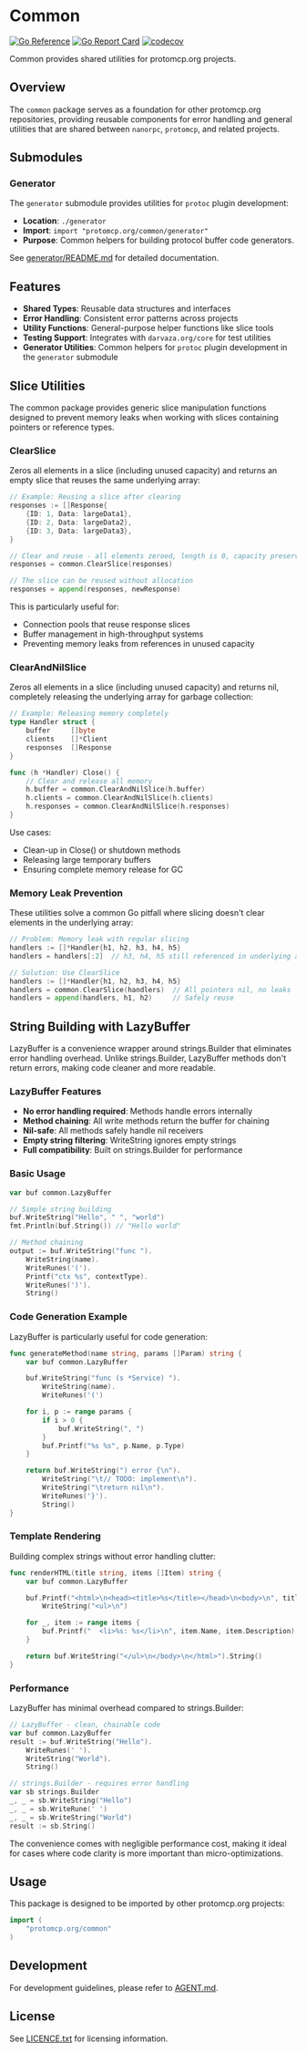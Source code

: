 # Common

[![Go Reference][godoc-badge]][godoc-link]
[![Go Report Card][goreportcard-badge]][goreportcard-link]
[![codecov][codecov-badge]][codecov-link]

Common provides shared utilities for protomcp.org projects.

## Overview

The `common` package serves as a foundation for other protomcp.org repositories,
providing reusable components for error handling and general utilities that are
shared between `nanorpc`, `protomcp`, and related projects.

## Submodules

### Generator

The `generator` submodule provides utilities for `protoc` plugin development:

- **Location**: `./generator`
- **Import**: `import "protomcp.org/common/generator"`
- **Purpose**: Common helpers for building protocol buffer code generators.

See [generator/README.md](generator/README.md) for detailed documentation.

## Features

- **Shared Types**: Reusable data structures and interfaces
- **Error Handling**: Consistent error patterns across projects
- **Utility Functions**: General-purpose helper functions like slice tools
- **Testing Support**: Integrates with `darvaza.org/core` for test utilities
- **Generator Utilities**: Common helpers for `protoc` plugin development in the
  `generator` submodule

## Slice Utilities

The common package provides generic slice manipulation functions designed to
prevent memory leaks when working with slices containing pointers or reference
types.

### ClearSlice

Zeros all elements in a slice (including unused capacity) and returns an empty
slice that reuses the same underlying array:

```go
// Example: Reusing a slice after clearing
responses := []Response{
    {ID: 1, Data: largeData1},
    {ID: 2, Data: largeData2},
    {ID: 3, Data: largeData3},
}

// Clear and reuse - all elements zeroed, length is 0, capacity preserved
responses = common.ClearSlice(responses)

// The slice can be reused without allocation
responses = append(responses, newResponse)
```

This is particularly useful for:

- Connection pools that reuse response slices
- Buffer management in high-throughput systems
- Preventing memory leaks from references in unused capacity

### ClearAndNilSlice

Zeros all elements in a slice (including unused capacity) and returns nil,
completely releasing the underlying array for garbage collection:

```go
// Example: Releasing memory completely
type Handler struct {
    buffer     []byte
    clients    []*Client
    responses  []Response
}

func (h *Handler) Close() {
    // Clear and release all memory
    h.buffer = common.ClearAndNilSlice(h.buffer)
    h.clients = common.ClearAndNilSlice(h.clients)
    h.responses = common.ClearAndNilSlice(h.responses)
}
```

Use cases:

- Clean-up in Close() or shutdown methods
- Releasing large temporary buffers
- Ensuring complete memory release for GC

### Memory Leak Prevention

These utilities solve a common Go pitfall where slicing doesn't clear elements
in the underlying array:

```go
// Problem: Memory leak with regular slicing
handlers := []*Handler{h1, h2, h3, h4, h5}
handlers = handlers[:2]  // h3, h4, h5 still referenced in underlying array!

// Solution: Use ClearSlice
handlers := []*Handler{h1, h2, h3, h4, h5}
handlers = common.ClearSlice(handlers)  // All pointers nil, no leaks
handlers = append(handlers, h1, h2)     // Safely reuse
```

## String Building with LazyBuffer

LazyBuffer is a convenience wrapper around strings.Builder that eliminates error
handling overhead. Unlike strings.Builder, LazyBuffer methods don't return
errors, making code cleaner and more readable.

### LazyBuffer Features

- **No error handling required**: Methods handle errors internally
- **Method chaining**: All write methods return the buffer for chaining
- **Nil-safe**: All methods safely handle nil receivers
- **Empty string filtering**: WriteString ignores empty strings
- **Full compatibility**: Built on strings.Builder for performance

### Basic Usage

```go
var buf common.LazyBuffer

// Simple string building
buf.WriteString("Hello", " ", "world")
fmt.Println(buf.String()) // "Hello world"

// Method chaining
output := buf.WriteString("func ").
    WriteString(name).
    WriteRunes('(').
    Printf("ctx %s", contextType).
    WriteRunes(')').
    String()
```

### Code Generation Example

LazyBuffer is particularly useful for code generation:

```go
func generateMethod(name string, params []Param) string {
    var buf common.LazyBuffer

    buf.WriteString("func (s *Service) ").
        WriteString(name).
        WriteRunes('(')

    for i, p := range params {
        if i > 0 {
            buf.WriteString(", ")
        }
        buf.Printf("%s %s", p.Name, p.Type)
    }

    return buf.WriteString(") error {\n").
        WriteString("\t// TODO: implement\n").
        WriteString("\treturn nil\n").
        WriteRunes('}').
        String()
}
```

### Template Rendering

Building complex strings without error handling clutter:

```go
func renderHTML(title string, items []Item) string {
    var buf common.LazyBuffer

    buf.Printf("<html>\n<head><title>%s</title></head>\n<body>\n", title).
        WriteString("<ul>\n")

    for _, item := range items {
        buf.Printf("  <li>%s: %s</li>\n", item.Name, item.Description)
    }

    return buf.WriteString("</ul>\n</body>\n</html>").String()
}
```

### Performance

LazyBuffer has minimal overhead compared to strings.Builder:

```go
// LazyBuffer - clean, chainable code
var buf common.LazyBuffer
result := buf.WriteString("Hello").
    WriteRunes(' ').
    WriteString("World").
    String()

// strings.Builder - requires error handling
var sb strings.Builder
_, _ = sb.WriteString("Hello")
_, _ = sb.WriteRune(' ')
_, _ = sb.WriteString("World")
result := sb.String()
```

The convenience comes with negligible performance cost, making it ideal for
cases where code clarity is more important than micro-optimizations.

## Usage

This package is designed to be imported by other protomcp.org projects:

```go
import (
    "protomcp.org/common"
)
```

## Development

For development guidelines, please refer to [AGENT.md](AGENT.md).

## License

See [LICENCE.txt](LICENCE.txt) for licensing information.

[godoc-badge]: https://pkg.go.dev/badge/protomcp.org/common.svg
[godoc-link]: https://pkg.go.dev/protomcp.org/common
[goreportcard-badge]: https://goreportcard.com/badge/protomcp.org/common
[goreportcard-link]: https://goreportcard.com/report/protomcp.org/common
[codecov-badge]: https://codecov.io/gh/protomcp/common/graph/badge.svg
[codecov-link]: https://codecov.io/gh/protomcp/common
